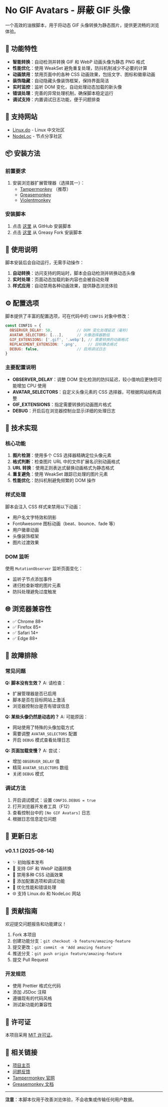 # No GIF Avatars - 屏蔽 GIF 头像

一个高效的油猴脚本，用于将动态 GIF 头像转换为静态图片，提供更流畅的浏览体验。

## 🌟 功能特性

- **智能转换**：自动检测并转换 GIF 和 WebP 动画头像为静态 PNG 格式
- **性能优化**：使用 WeakSet 避免重复处理，防抖机制减少不必要的计算
- **动画禁用**：禁用页面中的各种 CSS 动画效果，包括文字、图标和徽章动画
- **装饰隐藏**：自动隐藏头像装饰框架，保持界面简洁
- **实时监控**：监听 DOM 变化，自动处理动态加载的新头像
- **错误处理**：完善的异常处理机制，确保脚本稳定运行
- **调试支持**：内置调试日志功能，便于问题排查

## 🎯 支持网站

- [Linux.do](https://linux.do/) - Linux 中文社区
- [NodeLoc](https://www.nodeloc.com/) - 节点分享社区

## 📦 安装方法

### 前置要求

1. 安装浏览器扩展管理器（选择其一）：
   - [Tampermonkey](https://www.tampermonkey.net/) （推荐）
   - [Greasemonkey](https://www.greasespot.net/)
   - [Violentmonkey](https://violentmonkey.github.io/)

### 安装脚本

1. 点击 [这里](https://github.com/utags/userscripts/raw/main/no-gif-avatars/no-gif-avatars.user.js) 从 GitHub 安装脚本
2. 点击 [这里](https://greasyfork.org/zh-CN/scripts/529447-no-gif-avatars) 从 Greasy Fork 安装脚本

## 🚀 使用说明

脚本安装后会自动运行，无需手动操作：

1. **自动转换**：访问支持的网站时，脚本会自动检测并转换动态头像
2. **实时处理**：页面动态加载的新内容也会被自动处理
3. **样式应用**：自动禁用各种动画效果，提供静态浏览体验

## ⚙️ 配置选项

脚本提供了丰富的配置选项，可在代码中的 `CONFIG` 对象中修改：

```javascript
const CONFIG = {
  OBSERVER_DELAY: 50,           // DOM 变化处理延迟（毫秒）
  AVATAR_SELECTORS: [...],      // 头像选择器数组
  GIF_EXTENSIONS: ['.gif', '.webp'], // 需要转换的动画格式
  REPLACEMENT_EXTENSION: '.png',     // 目标静态格式
  DEBUG: false,                 // 启用调试日志
}
```

### 主要配置说明

- **OBSERVER_DELAY**：调整 DOM 变化检测的防抖延迟，较小值响应更快但可能增加 CPU 使用
- **AVATAR_SELECTORS**：自定义头像元素的 CSS 选择器，可根据网站结构调整
- **GIF_EXTENSIONS**：指定需要转换的动画图片格式
- **DEBUG**：开启后在浏览器控制台显示详细的处理日志

## 🔧 技术实现

### 核心功能

1. **图片检测**：使用多个 CSS 选择器精确定位头像元素
2. **格式判断**：检查图片 URL 中的文件扩展名识别动画格式
3. **URL 转换**：使用正则表达式替换动画格式为静态格式
4. **重复避免**：使用 WeakSet 跟踪已处理的图片元素
5. **性能优化**：防抖机制避免频繁的 DOM 操作

### 样式处理

脚本会注入 CSS 样式来禁用以下动画：

- 用户名文字特效和阴影
- FontAwesome 图标动画（beat、bounce、fade 等）
- 用户徽章动画
- 头像装饰框架
- 图片过渡效果

### DOM 监听

使用 `MutationObserver` 监听页面变化：

- 监听子节点添加事件
- 递归检查新增的图片元素
- 防抖处理避免过度触发

## 🌐 浏览器兼容性

- ✅ Chrome 88+
- ✅ Firefox 85+
- ✅ Safari 14+
- ✅ Edge 88+

## 🐛 故障排除

### 常见问题

**Q: 脚本没有生效？**
A: 请检查：

- 扩展管理器是否已启用
- 脚本是否在目标网站上激活
- 浏览器控制台是否有错误信息

**Q: 某些头像仍然是动态的？**
A: 可能原因：

- 网站使用了特殊的头像加载方式
- 需要调整 `AVATAR_SELECTORS` 配置
- 开启 `DEBUG` 模式查看处理日志

**Q: 页面加载变慢？**
A: 尝试：

- 增加 `OBSERVER_DELAY` 值
- 精简 `AVATAR_SELECTORS` 数组
- 关闭 `DEBUG` 模式

### 调试方法

1. 开启调试模式：设置 `CONFIG.DEBUG = true`
2. 打开浏览器开发者工具（F12）
3. 查看控制台中的 `[No GIF Avatars]` 日志
4. 根据日志信息定位问题

## 📝 更新日志

### v0.1.1 (2025-08-14)

- ✨ 初始版本发布
- 🚀 支持 GIF 和 WebP 动画转换
- 🎨 禁用多种 CSS 动画效果
- 🔧 添加配置选项和调试功能
- 📱 优化性能和错误处理
- 🌐 支持 Linux.do 和 NodeLoc 网站

## 🤝 贡献指南

欢迎提交问题报告和功能建议！

1. Fork 本项目
2. 创建功能分支：`git checkout -b feature/amazing-feature`
3. 提交更改：`git commit -m 'Add amazing feature'`
4. 推送分支：`git push origin feature/amazing-feature`
5. 提交 Pull Request

### 开发规范

- 使用 Prettier 格式化代码
- 添加 JSDoc 注释
- 遵循现有的代码风格
- 测试新功能的兼容性

## 📄 许可证

本项目采用 [MIT 许可证](../LICENSE)。

## 🔗 相关链接

- [项目主页](https://github.com/utags/userscripts)
- [问题反馈](https://github.com/utags/userscripts/issues)
- [Tampermonkey 官网](https://www.tampermonkey.net/)
- [Greasemonkey 文档](https://wiki.greasespot.net/)

---

**注意**：本脚本仅用于改善浏览体验，不会收集或传输任何用户数据。
